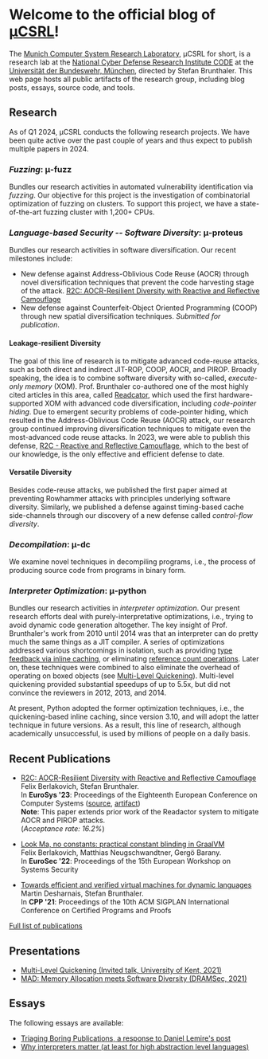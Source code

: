 # Welcome to the official blog of [μCSRL](https://www.unibw.de/ucsrl-en)!

The [Munich Computer System Research Laboratory](https://www.unibw.de/ucsrl-en), μCSRL for short, is a research lab at the [National Cyber Defense Research Institute CODE](https://www.unibw.de/code) at the [Universität der Bundeswehr, München](https://www.unibw.de), directed by Stefan Brunthaler.
This web page hosts all public artifacts of the research group, including blog posts, essays, source code, and tools.

## Research
As of Q1 2024, μCSRL conducts the following research projects.
We have been quite active over the past couple of years and thus expect to publish multiple papers in 2024.


### *Fuzzing*: μ-fuzz
Bundles our research activities in automated vulnerability identification via *fuzzing*.
Our objective for this project is the investigation of combinatorial optimization of fuzzing on clusters.
To support this project, we have a state-of-the-art fuzzing cluster with 1,200+ CPUs.

### *Language-based Security -- Software Diversity*: μ-proteus
Bundles our research activities in software diversification. Our recent milestones include:
- New defense against Address-Oblivious Code Reuse (AOCR) through novel diversification techniques that prevent the code harvesting stage of the attack.
  [R2C: AOCR-Resilient Diversity with Reactive and Reflective Camouflage](publications/r2c-eurosys23.pdf)
- New defense against Counterfeit-Object Oriented Programming (COOP) through new spatial diversification techniques. *Submitted for publication*.

#### Leakage-resilient Diversity
The goal of this line of research is to mitigate advanced code-reuse attacks, such as both direct and indirect JIT-ROP, COOP, AOCR, and PIROP.
Broadly speaking, the idea is to combine software diversity with so-called, *execute-only memory* (XOM).
Prof. Brunthaler co-authored one of the most highly cited articles in this area, called [Readcator](publications/sp15.pdf), which used the first hardware-supported XOM with advanced code diversification, including *code-pointer hiding*.
Due to emergent security problems of code-pointer hiding, which resulted in the Address-Oblivious Code Reuse (AOCR) attack, our research group continued improving diversification techniques to mitigate even the most-advanced code reuse attacks.
In 2023, we were able to publish this defense, [R2C - Reactive and Reflective Camouflage](publications/r2c-eurosys23.pdf), which to the best of our knowledge, is the only effective and efficient defense to date.

#### Versatile Diversity
Besides code-reuse attacks, we published the first paper aimed at preventing Rowhammer attacks with principles underlying software diversity.
Similarly, we published a defense against timing-based cache side-channels through our discovery of a new defense called *control-flow diversity*.

### *Decompilation*: μ-dc
We examine novel techniques in decompiling programs, i.e., the process of producing source code from programs in binary form.

### *Interpreter Optimization*: μ-python
Bundles our research activities in *interpreter optimization*.
Our present research efforts deal with purely-interpretative optimizations, i.e., trying to avoid dynamic code generation altogether.
The key insight of Prof. Brunthaler's work from 2010 until 2014 was that an interpreter can do pretty much the same things as a JIT compiler.
A series of optimizations addressed various shortcomings in isolation, such as providing [type feedback via inline caching](publications/ecoop10.pdf), or eliminating [reference count operations](publicatns/dls10.pdf).
Later on, these techniques were combined to also eliminate the overhead of operating on boxed objects (see [Multi-Level Quickening](https://arxiv.org/pdf/2109.02958.pdf)).
Multi-level quickening provided substantial speedups of up to 5.5x, but did not convince the reviewers in 2012, 2013, and 2014.

At present, Python adopted the former optimization techniques, i.e., the quickening-based inline caching, since version 3.10, and will adopt the latter technique in future versions.
As a result, this line of research, although academically unsuccessful, is used by millions of people on a daily basis.



## Recent Publications
* [R2C: AOCR-Resilient Diversity with Reactive and Reflective Camouflage](publications/r2c-eurosys23.pdf)\
  Felix Berlakovich, Stefan Brunthaler.\
  In **EuroSys '23**: Proceedings of the Eighteenth European Conference on Computer Systems ([source](https://github.com/ucsrl/r2c-llvm), [artifact](https://doi.org/10.5281/zenodo.7728972))\
  **Note**: This paper extends prior work of the Readactor system to mitigate AOCR and PIROP attacks.\
  (*Acceptance rate: 16.2%*)

* [Look Ma, no constants: practical constant blinding in GraalVM](publications/constant-blinding-eurosec22.pdf)\
  Felix Berlakovich, Matthias Neugschwandtner, Gergö Barany.\
  In **EuroSec '22**: Proceedings of the 15th European Workshop on Systems Security

* [Towards efficient and verified virtual machines for dynamic languages](publications/verified-machines-cpp21.pdf)\
 Martin Desharnais, Stefan Brunthaler.\
 In **CPP '21**: Proceedings of the 10th ACM SIGPLAN International Conference on Certified Programs and Proofs

[Full list of publications](publications/)

## Presentations

* [Multi-Level Quickening (Invited talk, University of Kent, 2021)](https://www.youtube.com/watch?v=Ww59mOcrfzc&pp=ygURc3RlZmFuIGJydW50aGFsZXI%3D)
* [MAD: Memory Allocation meets Software Diversity (DRAMSec, 2021)](https://www.youtube.com/watch?v=WsoOpLv7i18&pp=ygURc3RlZmFuIGJydW50aGFsZXI%3D)

## Essays
The following essays are available:
- [Triaging Boring Publications, a response to Daniel Lemire's post](essays/20210102-academic-ills.md)
- [Why interpreters matter (at least for high abstraction level languages)](essays/20120712-why-interpreters.md)
